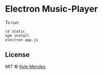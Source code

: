 # Electron Music-Player

To run:
```
cd static
npm install
electron app.js
```


## License

MIT © [Kyle Mendes](http://kyle.pink)

